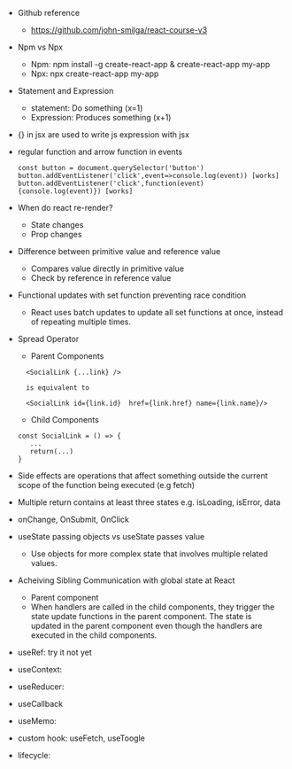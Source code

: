 - Github reference

  - https://github.com/john-smilga/react-course-v3

- Npm vs Npx

  - Npm: npm install -g create-react-app & create-react-app my-app
  - Npx: npx create-react-app my-app

- Statement and Expression

  - statement: Do something (x=1)
  - Expression: Produces something (x+1)

- {} in jsx are used to write js expression with jsx

- regular function and arrow function in events

  ```
  const button = document.querySelector('button')
  button.addEventListener('click',event=>console.log(event)) [works]
  button.addEventListener('click',function(event){console.log(event)}) [works]

  ```

- When do react re-render?

  - State changes
  - Prop changes

- Difference between primitive value and reference value

  - Compares value directly in primitive value
  - Check by reference in reference value

- Functional updates with set function preventing race condition

  - React uses batch updates to update all set functions at once, instead of repeating multiple times.

- Spread Operator

  - Parent Components

  ```
    <SocialLink {...link} />

    is equivalent to

    <SocialLink id={link.id}  href={link.href} name={link.name}/>
  ```

  - Child Components

  ```
  const SocialLink = () => {
     ...
     return(...)
  }
  ```

- Side effects are operations that affect something outside the current scope of the function being executed (e.g fetch)

- Multiple return contains at least three states e.g. isLoading, isError, data

- onChange, OnSubmit, OnClick

- useState passing objects vs useState passes value

  - Use objects for more complex state that involves multiple related values.

- Acheiving Sibling Communication with global state at React
  - Parent component
  - When handlers are called in the child components, they trigger the state update functions in the parent component. The state is updated in the parent component even though the handlers are executed in the child components.
- useRef: try it not yet
- useContext:
- useReducer:
- useCallback
- useMemo:
- custom hook: useFetch, useToogle
- lifecycle:
